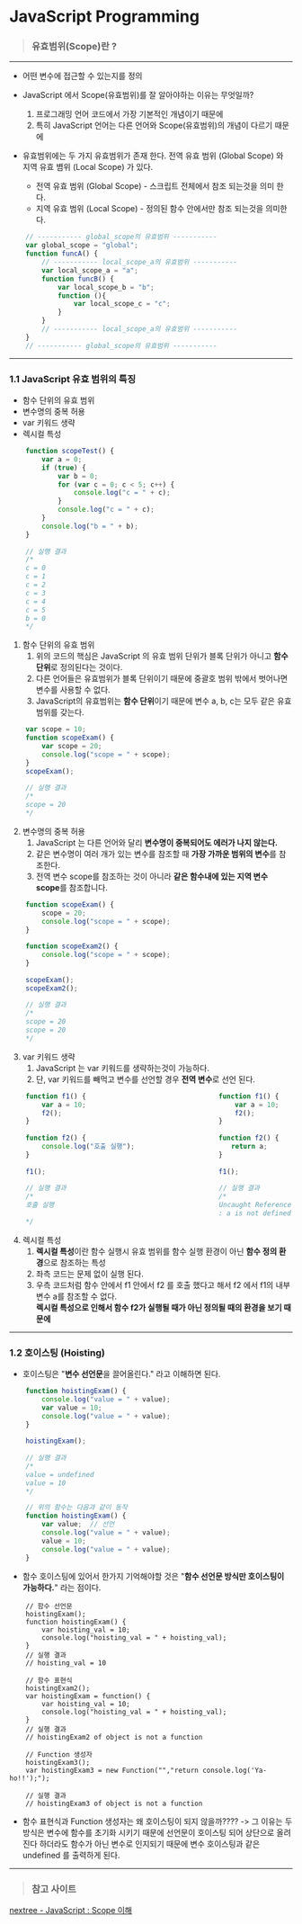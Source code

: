 # JavaScript Programming

>### **유효범위(Scope)란 ?**
---
* 어떤 변수에 접근할 수 있는지를 정의
* JavaScript 에서 Scope(유효범위)를 잘 알아야하는 이유는 무엇일까?
    1. 프로그래밍 언어 코드에서 가장 기본적인 개념이기 때문에
    2. 특히 JavaScript 언어는 다른 언어와 Scope(유효범위)의 개념이 다르기 때문에
    
* 유효범위에는 두 가지 유효범위가 존재 한다. 전역 유효 범위 (Global Scope) 와 지역 유효 볌위 (Local Scope) 가 있다.
    * 전역 유효 범위 (Global Scope) - 스크립트 전체에서 참조 되는것을 의미 한다.
    * 지역 유효 범위 (Local Scope) - 정의된 함수 안에서만 참조 되는것을 의미한다.

```javascript
    // ----------- global_scope의 유효범위 ----------- 
    var global_scope = "global";
    function funcA() {
        // ----------- local_scope_a의 유효범위 ----------- 
        var local_scope_a = "a";
        function funcB() {
            var local_scope_b = "b";
            function (){
                var local_scope_c = "c";
            }
        }
        // ----------- local_scope_a의 유효범위 -----------
    }
    // ----------- global_scope의 유효범위 ----------- 
```
---
### 1.1 JavaScript 유효 범위의 특징
* 함수 단위의 유효 범위
* 변수명의 중복 허용
* var 키워드 생략
* 렉시컬 특성

```javascript
    function scopeTest() {
        var a = 0;
        if (true) {
            var b = 0;
            for (var c = 0; c < 5; c++) {
                console.log("c = " + c);
            }
            console.log("c = " + c);
        }
        console.log("b = " + b);
    }
    
    // 실행 결과
    /*
    c = 0
    c = 1
    c = 2
    c = 3
    c = 4
    c = 5
    b = 0
    */
```
1. 함수 단위의 유효 범위
    1. 위의 코드의 핵심은 JavaScript 의 유효 범위 단위가 블록 단위가 아니고 **함수 단위**로 정의된다는 것이다.
    2. 다른 언어들은 유효범위가 블록 단위이기 때문에 중괄호 범위 밖에서 벗어나면 변수를 사용할 수 없다.
    3. JavaScript의 유효범위는 **함수 단위**이기 때문에 변수 a, b, c는 모두 같은 유효범위를 갖는다.

```javascript
    var scope = 10;
    function scopeExam() {
        var scope = 20;
        console.log("scope = " + scope);
    }
    scopeExam();
    
    // 실행 결과
    /*
    scope = 20
    */
```
2. 변수명의 중복 허용
    1. JavaScript 는 다른 언어와 달리 **변수명이 중복되어도 에러가 나지 않는다.**
    2.  같은 변수명이 여러 개가 있는 변수를 참조할 때 **가장 가까운 범위의 변수**를 참조한다.
    3. 전역 변수 scope를 참조하는 것이 아니라 **같은 함수내에 있는 지역 변수 scope**를 참조합니다.

```javascript
    function scopeExam() {
        scope = 20;
        console.log("scope = " + scope);
    }
    
    function scopeExam2() {
        console.log("scope = " + scope);
    }
    
    scopeExam();
    scopeExam2();
    
    // 실행 결과 
    /*
    scope = 20
    scope = 20
    */
```
3. var 키워드 생략
    1. JavaScript 는 var 키워드를 생략하는것이 가능하다.
    2. 단, var 키워드를 빼먹고 변수를 선언할 경우 **전역 변수**로 선언 된다.

```javascript
    function f1() {                                 function f1() {
        var a = 10;                                     var a = 10;
        f2();                                           f2();
    }                                               }
    
    function f2() {                                 function f2() {
        console.log("호출 실행");                        return a;
    }                                               }
    
    f1();                                           f1();
    
    // 실행 결과                                      // 실행 결과
    /*                                              /*
    호출 실행                                         Uncaught Reference Error
                                                    : a is not defined
    */                                              
```                  
4. 렉시컬 특성
    1. **렉시컬 특성**이란 함수 실행시 유효 범위를 함수 실행 환경이 아닌 **함수 정의 환경**으로 참조하는 특성
    2. 좌측 코드는 문제 없이 실행 된다.
    3. 우측 코드처럼  함수 안에서 f1 안에서 f2 를 호출 했다고 해서 f2 에서 f1의 내부 변수 a를 참조할 수 없다.<br>
        **렉시컬 특성으로 인해서 함수 f2가 실행될 때가 아닌 정의될 때의 환경을 보기 때문에**
---
### 1.2 호이스팅 (Hoisting)
* 호이스팅은 "**변수 선언문**을 끌어올린다." 라고 이해하면 된다.

```javascript
    function hoistingExam() {
        console.log("value = " + value);
        var value = 10;                                     
        console.log("value = " + value);
    }
    
    hoistingExam();
    
    // 실행 결과
    /*
    value = undefined
    value = 10
    */
```

```javascript
    // 위의 함수는 다음과 같이 동작
    function hoistingExam() {
        var value;  // 선언
        console.log("value = " + value);
        value = 10;
        console.log("value = " + value);
    }
```
* 함수 호이스팅에 있어서 한가지 기억해야할 것은 "**함수 선언문 방식만 호이스팅이 가능하다.**" 라는 점이다.

```javscript
    // 함수 선언문
    hoistingExam();
    function hoistingExam() {
        var hoisting_val = 10;
        console.log("hoisting_val = " + hoisting_val);
    }
    // 실행 결과
    // hoisting_val = 10
    
    // 함수 표현식
    hoistingExam2();
    var hoistingExam = function() {
        var hoisting_val = 10;
        console.log("hoisting_val = " + hoisting_val);
    }
    // 실행 결과
    // hoistingExam2 of object is not a function
    
    // Function 생성자
    hoistingExam3();  
    var hoistingExam3 = new Function("","return console.log('Ya-ho!!');");
    
    // 실행 결과
    // hoistingExam3 of object is not a function
```
* 함수 표현식과 Function 생성자는 왜 호이스팅이 되지 않을까????
    -> 그 이유는 두 방식은 변수에 함수를 초기화 시키기 때문에 선언문이 호이스팅 되어 상단으로 올려진다 하더라도
        함수가 아닌 변수로 인지되기 때문에 변수 호이스팅과 같은 undefined 를 출력하게 된다.
---
> ### **참고 사이트**
[ nextree - JavaScript : Scope 이해 ](http://www.nextree.co.kr/p7363/)
